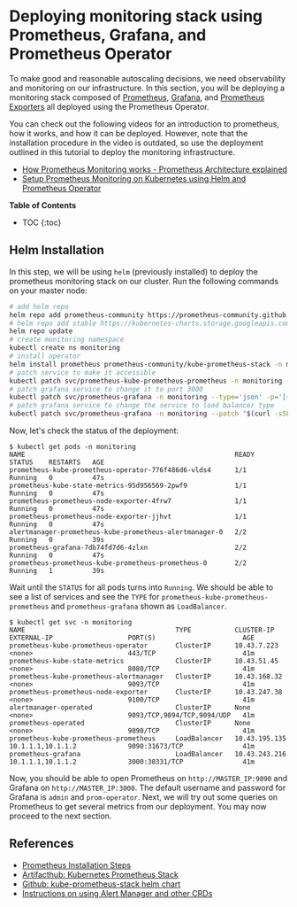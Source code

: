 # Deploying monitoring stack using Prometheus, Grafana, and Prometheus Operator

To make good and reasonable autoscaling decisions, we need observability and
monitoring on our infrastructure. In this section, you will be deploying a
monitoring stack composed of [Prometheus](https://prometheus.io/), [Grafana](https://grafana.com/), and [Prometheus Exporters](https://prometheus.io/docs/instrumenting/exporters/)
all deployed using the Prometheus Operator.

You can check out the following videos
for an introduction to prometheus, how it works, and how it can be deployed.
However, note that the installation procedure in the video is outdated, so
use the deployment outlined in this tutorial to deploy the monitoring infrastructure.

- [How Prometheus Monitoring works - Prometheus Architecture explained](https://youtu.be/h4Sl21AKiDg)
- [Setup Prometheus Monitoring on Kubernetes using Helm and Prometheus Operator](https://youtu.be/QoDqxm7ybLc)

**Table of Contents**
- TOC
{:toc}

## Helm Installation

In this step, we will be using `helm` (previously installed) to deploy the prometheus monitoring
stack on our cluster. Run the following commands on your master node:

```sh
# add helm repo
helm repo add prometheus-community https://prometheus-community.github.io/helm-charts
# helm repo add stable https://kubernetes-charts.storage.googleapis.com/
helm repo update
# create monitoring namespace
kubectl create ns monitoring
# install operator
helm install prometheus prometheus-community/kube-prometheus-stack -n monitoring
# patch service to make it accessible
kubectl patch svc/prometheus-kube-prometheus-prometheus -n monitoring --patch "$(curl -sSL https://raw.githubusercontent.com/pacslab/EECS6446_Project/main/files/prom-svc.yaml)"
# patch grafana service to change it to port 3000
kubectl patch svc/prometheus-grafana -n monitoring --type='json' -p='[{"op": "replace", "path": "/spec/ports/0/port", "value": 3000}]'
# patch grafana service to change the service to load balancer type
kubectl patch svc/prometheus-grafana -n monitoring --patch "$(curl -sSL https://raw.githubusercontent.com/pacslab/EECS6446_Project/main/files/grafana-svc.yaml)"
```

Now, let's check the status of the deployment:

```console
$ kubectl get pods -n monitoring
NAME                                                     READY   STATUS    RESTARTS   AGE
prometheus-kube-prometheus-operator-776f486d6-vlds4      1/1     Running   0          47s
prometheus-kube-state-metrics-95d956569-2pwf9            1/1     Running   0          47s
prometheus-prometheus-node-exporter-4frw7                1/1     Running   0          47s
prometheus-prometheus-node-exporter-jjhvt                1/1     Running   0          47s
alertmanager-prometheus-kube-prometheus-alertmanager-0   2/2     Running   0          39s
prometheus-grafana-7db74fd7d6-4zlxn                      2/2     Running   0          47s
prometheus-prometheus-kube-prometheus-prometheus-0       2/2     Running   1          39s
```

Wait until the `STATUS` for all pods turns into `Running`. We should be able
to see a list of services and see the `TYPE` for `prometheus-kube-prometheus-prometheus`
and `prometheus-grafana` shown as `LoadBalancer`.

```console
$ kubectl get svc -n monitoring
NAME                                      TYPE           CLUSTER-IP      EXTERNAL-IP                   PORT(S)                      AGE
prometheus-kube-prometheus-operator       ClusterIP      10.43.7.223     <none>                        443/TCP                      41m
prometheus-kube-state-metrics             ClusterIP      10.43.51.45     <none>                        8080/TCP                     41m
prometheus-kube-prometheus-alertmanager   ClusterIP      10.43.168.32    <none>                        9093/TCP                     41m
prometheus-prometheus-node-exporter       ClusterIP      10.43.247.38    <none>                        9100/TCP                     41m
alertmanager-operated                     ClusterIP      None            <none>                        9093/TCP,9094/TCP,9094/UDP   41m
prometheus-operated                       ClusterIP      None            <none>                        9090/TCP                     41m
prometheus-kube-prometheus-prometheus     LoadBalancer   10.43.195.135   10.1.1.1,10.1.1.2             9090:31673/TCP               41m
prometheus-grafana                        LoadBalancer   10.43.243.216   10.1.1.1,10.1.1.2             3000:30331/TCP               41m
```

Now, you should be able to open Prometheus on `http://MASTER_IP:9090` and Grafana on `http://MASTER_IP:3000`. The
default username and password for Grafana is `admin` and `prom-operator`. Next, we will try out some queries
on Prometheus to get several metrics from our deployment. You may now proceed to the next section.

## References

- [Prometheus Installation Steps](https://gitlab.com/nanuchi/youtube-tutorial-series/-/blob/master/prometheus-exporter/install-prometheus-commands.md)
- [Artifacthub: Kubernetes Prometheus Stack](https://artifacthub.io/packages/helm/prometheus-community/kube-prometheus-stack)
- [Github: kube-prometheus-stack helm chart](https://github.com/prometheus-community/helm-charts/tree/main/charts/kube-prometheus-stack)
- [Instructions on using Alert Manager and other CRDs](https://github.com/prometheus-operator/kube-prometheus)
